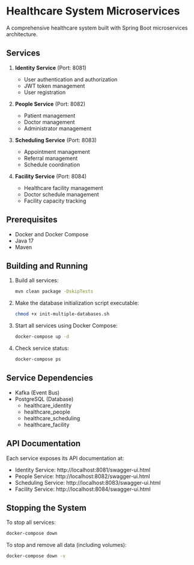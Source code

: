 # Healthcare System Microservices

A comprehensive healthcare system built with Spring Boot microservices architecture.

## Services

1. **Identity Service** (Port: 8081)
   - User authentication and authorization
   - JWT token management
   - User registration

2. **People Service** (Port: 8082)
   - Patient management
   - Doctor management
   - Administrator management

3. **Scheduling Service** (Port: 8083)
   - Appointment management
   - Referral management
   - Schedule coordination

4. **Facility Service** (Port: 8084)
   - Healthcare facility management
   - Doctor schedule management
   - Facility capacity tracking

## Prerequisites

- Docker and Docker Compose
- Java 17
- Maven

## Building and Running

1. Build all services:
   ```bash
   mvn clean package -DskipTests
   ```

2. Make the database initialization script executable:
   ```bash
   chmod +x init-multiple-databases.sh
   ```

3. Start all services using Docker Compose:
   ```bash
   docker-compose up -d
   ```

4. Check service status:
   ```bash
   docker-compose ps
   ```

## Service Dependencies

- Kafka (Event Bus)
- PostgreSQL (Database)
  - healthcare_identity
  - healthcare_people
  - healthcare_scheduling
  - healthcare_facility

## API Documentation

Each service exposes its API documentation at:
- Identity Service: http://localhost:8081/swagger-ui.html
- People Service: http://localhost:8082/swagger-ui.html
- Scheduling Service: http://localhost:8083/swagger-ui.html
- Facility Service: http://localhost:8084/swagger-ui.html

## Stopping the System

To stop all services:
```bash
docker-compose down
```

To stop and remove all data (including volumes):
```bash
docker-compose down -v